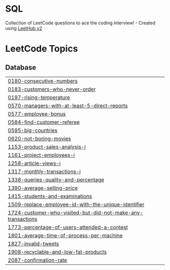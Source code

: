 # SQL
Collection of LeetCode questions to ace the coding interview! - Created using [LeetHub v2](https://github.com/arunbhardwaj/LeetHub-2.0)

<!---LeetCode Topics Start-->
# LeetCode Topics
## Database
|  |
| ------- |
| [0180-consecutive-numbers](https://github.com/MeghaanaTummapudi/SQL/tree/master/0180-consecutive-numbers) |
| [0183-customers-who-never-order](https://github.com/MeghaanaTummapudi/SQL/tree/master/0183-customers-who-never-order) |
| [0197-rising-temperature](https://github.com/MeghaanaTummapudi/SQL/tree/master/0197-rising-temperature) |
| [0570-managers-with-at-least-5-direct-reports](https://github.com/MeghaanaTummapudi/SQL/tree/master/0570-managers-with-at-least-5-direct-reports) |
| [0577-employee-bonus](https://github.com/MeghaanaTummapudi/SQL/tree/master/0577-employee-bonus) |
| [0584-find-customer-referee](https://github.com/MeghaanaTummapudi/SQL/tree/master/0584-find-customer-referee) |
| [0595-big-countries](https://github.com/MeghaanaTummapudi/SQL/tree/master/0595-big-countries) |
| [0620-not-boring-movies](https://github.com/MeghaanaTummapudi/SQL/tree/master/0620-not-boring-movies) |
| [1153-product-sales-analysis-i](https://github.com/MeghaanaTummapudi/SQL/tree/master/1153-product-sales-analysis-i) |
| [1161-project-employees-i](https://github.com/MeghaanaTummapudi/SQL/tree/master/1161-project-employees-i) |
| [1258-article-views-i](https://github.com/MeghaanaTummapudi/SQL/tree/master/1258-article-views-i) |
| [1317-monthly-transactions-i](https://github.com/MeghaanaTummapudi/SQL/tree/master/1317-monthly-transactions-i) |
| [1338-queries-quality-and-percentage](https://github.com/MeghaanaTummapudi/SQL/tree/master/1338-queries-quality-and-percentage) |
| [1390-average-selling-price](https://github.com/MeghaanaTummapudi/SQL/tree/master/1390-average-selling-price) |
| [1415-students-and-examinations](https://github.com/MeghaanaTummapudi/SQL/tree/master/1415-students-and-examinations) |
| [1509-replace-employee-id-with-the-unique-identifier](https://github.com/MeghaanaTummapudi/SQL/tree/master/1509-replace-employee-id-with-the-unique-identifier) |
| [1724-customer-who-visited-but-did-not-make-any-transactions](https://github.com/MeghaanaTummapudi/SQL/tree/master/1724-customer-who-visited-but-did-not-make-any-transactions) |
| [1773-percentage-of-users-attended-a-contest](https://github.com/MeghaanaTummapudi/SQL/tree/master/1773-percentage-of-users-attended-a-contest) |
| [1801-average-time-of-process-per-machine](https://github.com/MeghaanaTummapudi/SQL/tree/master/1801-average-time-of-process-per-machine) |
| [1827-invalid-tweets](https://github.com/MeghaanaTummapudi/SQL/tree/master/1827-invalid-tweets) |
| [1908-recyclable-and-low-fat-products](https://github.com/MeghaanaTummapudi/SQL/tree/master/1908-recyclable-and-low-fat-products) |
| [2087-confirmation-rate](https://github.com/MeghaanaTummapudi/SQL/tree/master/2087-confirmation-rate) |
<!---LeetCode Topics End-->
